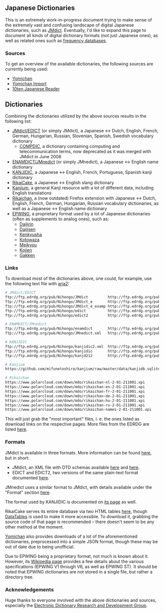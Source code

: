 ## Japanese Dictionaries

This is an extremely work-in-progress document trying to make sense of the extremely vast and confusing landscape of digital Japanese dictionaries, such as [JMdict](https://www.edrdg.org/wiki/index.php/JMdict-EDICT_Dictionary_Project). Eventually, I'd like to expand this page to document all kinds of digital dictionary formats (not just Japanese ones), as well as related ones such as [frequency databases](https://web.archive.org/web/20190309073023/https://forum.koohii.com/thread-9459.html#pid168613).

### Sources

To get an overview of the available dictionaries, the following sources are currently being used:

- [Yomichan](https://foosoft.net/projects/yomichan/#dictionaries)
- [Yomichan Import](https://foosoft.net/projects/yomichan-import/)
- [10ten Japanese Reader](https://github.com/birchill/10ten-ja-reader#readme)

## Dictionaries

Combining the dictionaries utilized by the above sources results in the following list:

- [JMdict/EDICT](https://www.edrdg.org/wiki/index.php/JMdict-EDICT_Dictionary_Project) (or simply JMdict), a Japanese ↔ Dutch, English, French, German, Hungarian, Russian, Slovenian, Spanish, Swedish vocabulary dictionary
   - [COMPDIC](https://www.edrdg.org/jmdict/compdic_doc.html), a dictionary containing computing and telecommunication terms, now deprecated as it was merged with JMdict in June 2008
- [ENAMDICT/JMnedict](https://www.edrdg.org/enamdict/enamdict_doc.html) (or simply JMnedict), a Japanese ↔ English name dictionary
- [KANJIDIC](https://www.edrdg.org/wiki/index.php/KANJIDIC_Project), a Japanese ↔ English, French, Portuguese, Spanish kanji dictionary
- [RikaiCake](https://kireicake.com/rikaicake-online/), a Japanese ↔ English slang dictionary
- [Kanjium](https://github.com/mifunetoshiro/kanjium), a general Kanji resource with a lot of different data, including English translations
- [Rikaichan](https://www.polarcloud.com/getrcx/), a (now outdated) Firefox extension with Japanese ↔ Dutch, English, French, German, Hungarian, Russian vocabulary dictionaries, as well as a Japanese ↔ English name dictionary
- [EPWING](https://web.archive.org/web/20060901221844/http://www.epwing.or.jp:80/), a proprietary format used by a lot of Japanese dictionaries (often as supplements to analog ones), such as:
   - [Daijirin](http://daijirin.dual-d.net/)
   - [Daijisen](https://daijisen.jp/)
   - [Kenkyusha](https://www.kenkyusha.co.jp/modules/00_top/index.php?content_id=1)
   - [Kotowaza](https://www.web-nihongo.com/wn/dictionary/dic_21/d-index.html)
   - [Meikyou](https://www.taishukan.co.jp/book/b197673.html)
   - [Kojien](http://kojien.iwanami.co.jp/)
   - [Gakken](https://www.gakken.co.jp/)

### Links

To download most of the dictionaries above, one could, for example, use the following text file with [aria2](https://aria2.github.io/):

```Bash
# JMdict/EDICT
ftp://ftp.edrdg.org/pub/Nihongo/JMdict         http://ftp.edrdg.org/pub/Nihongo/JMdict
ftp://ftp.edrdg.org/pub/Nihongo/JMdict_e       http://ftp.edrdg.org/pub/Nihongo/JMdict_e
ftp://ftp.edrdg.org/pub/Nihongo/JMdict_e_examp http://ftp.edrdg.org/pub/Nihongo/JMdict_e_examp
ftp://ftp.edrdg.org/pub/Nihongo/edict          http://ftp.edrdg.org/pub/Nihongo/edict
ftp://ftp.edrdg.org/pub/Nihongo/edict2         http://ftp.edrdg.org/pub/Nihongo/edict2

# ENAMDICT/JMnedict
ftp://ftp.edrdg.org/pub/Nihongo/enamdict       http://ftp.edrdg.org/pub/Nihongo/enamdict
ftp://ftp.edrdg.org/pub/Nihongo/JMnedict.xml   http://ftp.edrdg.org/pub/Nihongo/JMnedict.xml

# KANJIDIC
ftp://ftp.edrdg.org/pub/Nihongo/kanjidic2.xml  http://ftp.edrdg.org/pub/Nihongo/kanjidic2.xml
ftp://ftp.edrdg.org/pub/Nihongo/kanjidic       http://ftp.edrdg.org/pub/Nihongo/kanjidic
ftp://ftp.edrdg.org/pub/Nihongo/kanjd212       http://ftp.edrdg.org/pub/Nihongo/kanjd212

# Kanjium
https://github.com/mifunetoshiro/kanjium/raw/master/data/kanjidb.sqlite

# Rikaichan
https://www.polarcloud.com/down/mdo/rikaichan-nl-2-01-211001.xpi
https://www.polarcloud.com/down/mdo/rikaichan-en-2-01-211001.xpi
https://www.polarcloud.com/down/mdo/rikaichan-fr-2-01-211001.xpi
https://www.polarcloud.com/down/mdo/rikaichan-de-2-01-211001.xpi
https://www.polarcloud.com/down/mdo/rikaichan-hu-2-01-211001.xpi
https://www.polarcloud.com/down/mdo/rikaichan-ru-2-01-211001.xpi
https://www.polarcloud.com/down/mdo/rikaichan-names-2-01-211001.xpi
```

This will just grab the "most important" files, i. e. the ones listed as download links on the respective pages. More files from the EDRDG are listed [here](http://ftp.edrdg.org/pub/Nihongo/#dic_fil).

### Formats

JMdict is available in three formats. More information can be found [here](https://www.edrdg.org/wiki/index.php/JMdict-EDICT_Dictionary_Project#FORMAT), but in short:

- JMdict, an XML file with DTD schemas available [here](https://www.edrdg.org/jmdict/jmdict_dtd_h.html) and [here](https://www.edrdg.org/jmdict/dtd-jmdict.xml).
- EDICT and EDICT2, two versions of the same plain-text format documented [here](https://www.edrdg.org/jmdict/edict.html).

JMnedict uses a similar format to JMdict, with details available under the "Format" section [here](https://www.edrdg.org/enamdict/enamdict_doc.html).

The format used by KANJIDIC is documented on [its page](https://www.edrdg.org/wiki/index.php/KANJIDIC_Project#Content_.26_Format) as well.

RikaiCake serves its entire database via two HTML tables [here](https://kireicake.com/rikaicake-online/), though [DataTables](https://www.datatables.net/) is used to make it more accessible. To download it, grabbing the source code of that page is recommended – there doesn't seem to be any other method at the moment.

[Yomichan](https://foosoft.net/projects/yomichan/#dictionaries) also provides downloads of a lot of the aforementioned dictionaries, preprocessed into a simple JSON format, though these may be out of date due to being unofficial.

Due to EPWING being a proprietary format, not much is known about it. However, its [Wikipedia page](https://wikiless.org/wiki/EPWING?lang=ja#%E4%BB%95%E6%A7%98) provides a few details about the various specifications (EPWING V1 through V6, as well as EPWING ST). It should be noted that EPWING dictionaries are not stored in a single file, but rather a directory tree.

### Acknowledgements

Huge thanks to everyone involved with the above dictionaries and sources, especially the [Electronic Dictionary Research and Development Group](https://www.edrdg.org/).

